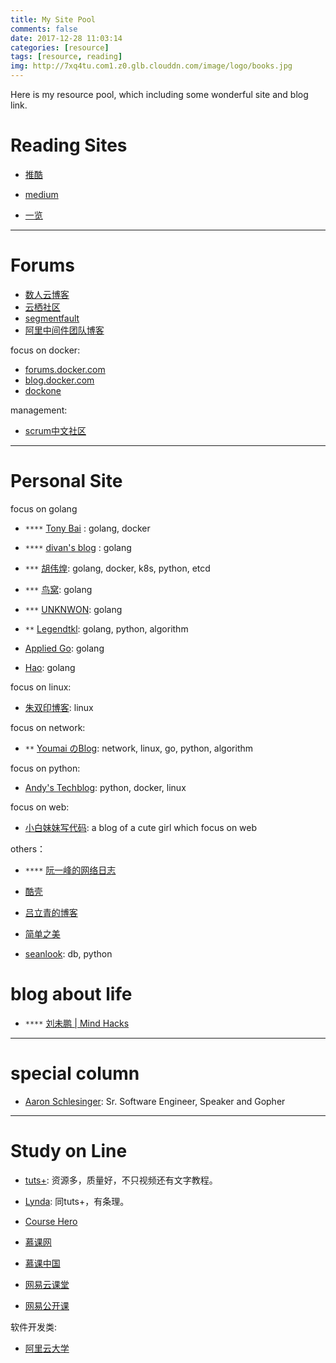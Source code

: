 ```yaml
---
title: My Site Pool
comments: false
date: 2017-12-28 11:03:14
categories: [resource]
tags: [resource, reading]
img: http://7xq4tu.com1.z0.glb.clouddn.com/image/logo/books.jpg
---
```


Here is my resource pool, which including some wonderful site and blog link.

<!--more-->

# Reading Sites

- [推酷](http://www.tuicool.com)

- [medium](https://medium.com)
- [一览](http://www.yilan.io)

---

# Forums

- [数人云博客](http://blog.dataman-inc.com)
- [云栖社区](https://yq.aliyun.com)
- [segmentfault](https://segmentfault.com)
- [阿里中间件团队博客](http://jm.taobao.org/)

focus on docker:

- [forums.docker.com](https://forums.docker.com)
- [blog.docker.com](https://blog.docker.com)
- [dockone](http://dockone.io/)

management:

- [scrum中文社区](http://www.chinascrum.org/)


---

# Personal Site
focus on golang

- `****` [Tony Bai](http://tonybai.com/articles) : golang, docker
- `****` [divan's blog](https://divan.github.io) : golang

- `***` [胡伟煌](http://www.huweihuang.com/): golang, docker, k8s, python, etcd
- `***` [鸟窝](http://colobu.com/): golang
- `***` [UNKNWON](https://unknwon.io/): golang

- `**` [Legendtkl](http://legendtkl.com/): golang, python, algorithm


- [Applied Go](https://appliedgo.net): golang

- [Hao](http://zuozuohao.github.io/): golang

focus on linux:

- [朱双印博客](http://www.zsythink.net/): linux

focus on network:

- `**` [Youmai のBlog](http://michaelyou.github.io/): network, linux, go, python, algorithm

focus on python:

- [Andy's Techblog](https://andyyoung01.github.io/): python, docker, linux

focus on web:

- [小白妹妹写代码](http://sabrinaluo.com/tech/): a blog of a cute girl which focus on web

others：

- `****` [阮一峰的网络日志](http://www.ruanyifeng.com/blog)
- [酷壳](http://coolshell.cn)

- [吕立青的博客](http://blog.jimmylv.info)
- [简单之美](http://shiyanjun.cn/)

- [seanlook](http://seanlook.com/): db, python

# blog about life

- `****` [刘未鹏 | Mind Hacks](http://mindhacks.cn/)

---


# special column

- [Aaron Schlesinger](https://medium.com/@arschles): Sr. Software Engineer, Speaker and Gopher

---

# Study on Line

- [tuts+](https://tutsplus.com): 资源多，质量好，不只视频还有文字教程。
- [Lynda](https://www.lynda.com): 同tuts+，有条理。
- [Course Hero](https://www.coursehero.com)

- [慕课网](http://www.imooc.com)
- [慕课中国](http://www.mooc.cn)
- [网易云课堂](http://study.163.com)
- [网易公开课](http://open.163.com)

软件开发类:

- [阿里云大学](https://edu.aliyun.com/developer)


